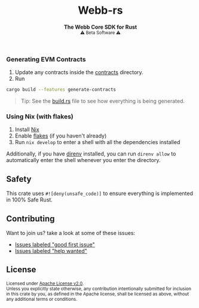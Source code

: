 <h1 align="center">Webb-rs</h1>

<p align="center">
    <strong>The Webb Core SDK for Rust</strong>
    <br />
    <sub> ⚠️ Beta Software ⚠️ </sub>
</p>

<br />


### Generating EVM Contracts

1. Update any contracts inside the [contracts](./contracts) directory.
2. Run
```bash
cargo build --features generate-contracts
```

> Tip: See the [build.rs](./build.rs) file to see how everything is being generated.


### Using Nix (with flakes)

1. Install [Nix](https://nixos.org/download.html)
2. Enable [flakes](https://nixos.wiki/wiki/Flakes) (if you haven't already)
3. Run `nix develop` to enter a shell with all the dependencies installed

Additionally, if you have [direnv](https://direnv.net/) installed, you can run `direnv allow` to automatically enter the shell whenever you enter the directory.

## Safety

This crate uses `#![deny(unsafe_code)]` to ensure everything is implemented in
100% Safe Rust.

## Contributing

Want to join us? take a look at some of these issues:

- [Issues labeled "good first issue"][good-first-issue]
- [Issues labeled "help wanted"][help-wanted]

[good-first-issue]: https://github.com/webb-tools/webb-rs/labels/good%20first%20issue
[help-wanted]: https://github.com/webb-tools/webb-rs/labels/help%20wanted

## License

<sup>
Licensed under <a href="LICENSE">Apache License v2.0</a>.
</sup>

<br/>

<sub>
Unless you explicitly state otherwise, any contribution intentionally submitted
for inclusion in this crate by you, as defined in the Apache license, shall
be licensed as above, without any additional terms or conditions.
</sub>
